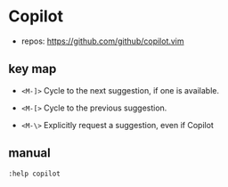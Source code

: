 # Copilot

- repos: https://github.com/github/copilot.vim

## key map

- `<M-]>` Cycle to the next suggestion, if one is available.

- `<M-[>` Cycle to the previous suggestion.

- `<M-\>` Explicitly request a suggestion, even if Copilot

## manual

`:help copilot`
